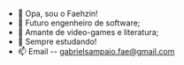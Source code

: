 - 👋 Opa, sou o Faehzin!
- 👀 Futuro engenheiro de software;
- 🌱 Amante de video-games e literatura;
- 💞️ Sempre estudando!
- 📫 Email -- gabrielsampaio.fae@gmail.com

<!---
Faehzin/Faehzin is a ✨ special ✨ repository because its `README.md` (this file) appears on your GitHub profile.
You can click the Preview link to take a look at your changes.
--->
